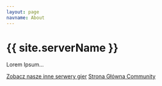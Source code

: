 ```yaml
---
layout: page
navname: About
---
```


# {{ site.serverName }}

Lorem Ipsum...

[Zobacz nasze inne serwery gier](https://alleria.pl/servers)
[Strona Główna Community](https://alleria.pl/)
